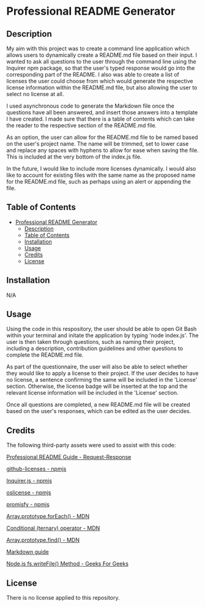 # Professional README Generator

## Description

My aim with this project was to create a command line application which allows users to dynamically create a README.md file based on their input. I wanted to ask all questions to the user through the command line using the Inquirer npm package, so that the user's typed response would go into the corresponding part of the README. I also was able to create a list of licenses the user could choose from which would generate the respective license information within the README.md file, but also allowing the user to select no license at all. 

I used asynchronous code to generate the Markdown file once the questions have all been answered, and insert those answers into a template I have created. I made sure that there is a table of contents which can take the reader to the respective section of the README.md file.

As an option, the user can allow for the README.md file to be named based on the user's project name. The name will be trimmed, set to lower case and replace any spaces with hyphens to allow for ease when saving the file. This is included at the very bottom of the index.js file.

In the future, I would like to include more licenses dynamically. I would also like to account for existing files with the same name as the proposed name for the README.md file, such as perhaps using an alert or appending the file.


## Table of Contents
- [Professional README Generator](#professional-readme-generator)
  - [Description](#description)
  - [Table of Contents](#table-of-contents)
  - [Installation](#installation)
  - [Usage](#usage)
  - [Credits](#credits)
  - [License](#license)


## Installation

N/A


## Usage

Using the code in this respository, the user should be able to open Git Bash within your terminal and initate the application by typing 'node index.js'. The user is then taken through questions, such as naming their project, including a description, contribution guidelines and other questions to complete the README.md file.

As part of the questionnaire, the user will also be able to select whether they would like to apply a license to their project. If the user decides to have no license, a sentence confirming the same will be included in the 'License' section. Otherwise, the license badge will be inserted at the top and the relevant license information will be included in the 'License' section.

Once all questions are completed, a new README.md file will be created based on the user's responses, which can be edited as the user decides.


## Credits

The following third-party assets were used to assist with this code:

[Professional README Guide - Request-Response](https://coding-boot-camp.github.io/full-stack/github/professional-readme-guide)

[github-licenses - npmjs](https://www.npmjs.com/package/github-licenses)

[Inquirer.js - npmjs](https://www.npmjs.com/package/inquirer#inquirerjs)

[oslicense - npmjs](https://www.npmjs.com/package/oslicense)

[promisfy - npmjs](https://www.npmjs.com/package/promisfy)

[Array.prototype.forEach() - MDN](https://developer.mozilla.org/en-US/docs/Web/JavaScript/Reference/Global_Objects/Array/forEach)

[Conditional (ternary) operator - MDN](https://developer.mozilla.org/en-US/docs/Web/JavaScript/Reference/Operators/Conditional_operator)

[Array.prototype.find() - MDN](https://developer.mozilla.org/en-US/docs/Web/JavaScript/Reference/Global_Objects/Array/find)

[Markdown guide](https://www.markdownguide.org/cheat-sheet/)

[Node.js fs.writeFile() Method - Geeks For Geeks](https://www.geeksforgeeks.org/node-js-fs-writefile-method/)



## License

There is no license applied to this repository.